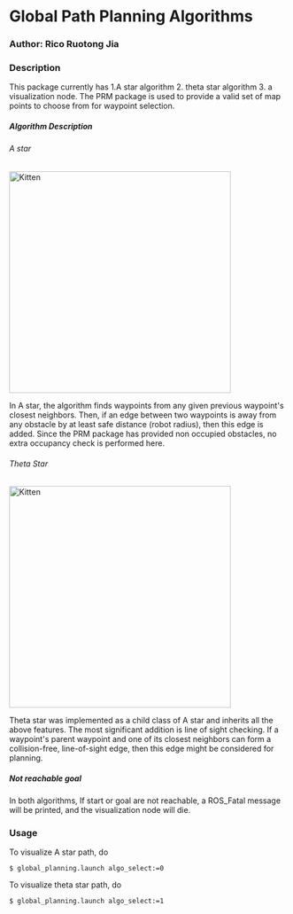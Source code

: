 # Global Path Planning Algorithms

### Author: Rico Ruotong Jia

### Description
This package currently has 1.A star algorithm 2. theta star algorithm 3. a visualization node. The PRM package is used to provide 
a valid set of map points to choose from for waypoint selection. 

##### Algorithm Description 
###### A star

 <img src="https://user-images.githubusercontent.com/39393023/80922483-084fe380-8d43-11ea-9882-59d19478622c.png" alt="Kitten" title="A cute kitten" width="400" />

In A star, the algorithm finds waypoints from any given previous waypoint's closest neighbors. Then, if an edge between two 
waypoints is away from any obstacle by at least safe distance (robot radius), then this edge is added. Since the PRM package has provided 
non occupied obstacles, no extra occupancy check is performed here. 

###### Theta Star
 <img src="https://user-images.githubusercontent.com/39393023/80922481-071eb680-8d43-11ea-813b-8b1fe5fa07e6.png" alt="Kitten" title="A cute kitten" width="400" />
 
Theta star was implemented as a child class of A star and inherits all the above features. The most significant addition is line of sight checking. 
If a waypoint's parent waypoint and one of its closest neighbors can form a collision-free, line-of-sight edge, then this edge might be considered
for planning. 

##### Not reachable goal
In both algorithms, If start or goal are not reachable, a ROS_Fatal message will be printed, and the visualization node will die.     

### Usage
To visualize A star path, do 
```
$ global_planning.launch algo_select:=0
```

To visualize theta star path, do
```
$ global_planning.launch algo_select:=1
```

